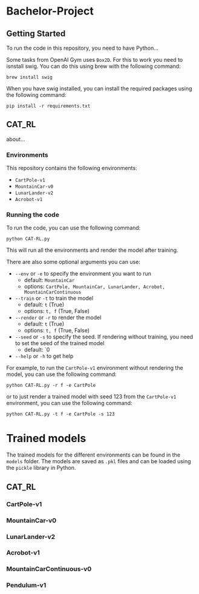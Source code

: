 # Bachelor-Project


## Getting Started
To run the code in this repository, you need to have Python...

Some tasks from OpenAI Gym uses `Box2D`. For this to work you need to isnstall swig. You can do this using brew with the following command:

```
brew install swig
```

When you have swig installed, you can install the required packages using the following command:
```
pip install -r requirements.txt
```


## CAT_RL
about...

### Environments
This repository contains the following environments:
- `CartPole-v1`
- `MountainCar-v0`
- `LunarLander-v2`
- `Acrobot-v1`

### Running the code
To run the code, you can use the following command:
```
python CAT-RL.py
```
This will run all the environments and render the model after training.

There are also some optional arguments you can use:
- `--env` or `-e` to specify the environment you want to run 
    - default: `MountainCar`
    - options: `CartPole, MountainCar, LunarLander, Acrobot, MountainCarContinuous`
- `--train` or `-t` to train the model
    - default: `t` (True)
    - options: `t, f` (True, False)
- `--render` or `-r` to render the model
    - default: `t` (True)
    - options: `t, f` (True, False)
- `--seed` or `-s` to specify the seed. If rendering without training, you need to set the seed of the trained model
    - default: `0
- `--help` or `-h` to get help

For example, to run the `CartPole-v1` environment without rendering the model, you can use the following command:
```
python CAT-RL.py -r f -e CartPole
```
or to just render a trained model with seed 123 from the `CartPole-v1` environment, you can use the following command:
```
python CAT-RL.py -t f -e CartPole -s 123
```

# Trained models

The trained models for the different environments can be found in the `models` folder. The models are saved as `.pkl` files and can be loaded using the `pickle` library in Python.

## CAT_RL

### CartPole-v1

### MountainCar-v0

### LunarLander-v2

### Acrobot-v1

### MountainCarContinuous-v0

### Pendulum-v1


<!-- # Docker stuff (might not need)
Make sure you have docker installed on your machine. If not, you can download it with brew using the following command:
```
brew install docker
```

Install the required packages using the following command:
```
pip install -r requirements.txt
```

## Docker
Make sure you have docker installed on your machine.

To run the application using docker, you can use the following command:
```
docker build -t bachelor-project .
```

Then you can run the application using the following command:
```
docker run --rm bachelor-project
```

or run it interactively using the following command:
```
docker run -it bachelor-project /bin/bash
```

To run the bash script `run.sh` in the interactive environment
```
./run.sh
```

The exit the interactive mode press `ctrl + p` followed by `ctrl + q`.
or press `ctrl + d` to exit the session -->